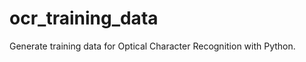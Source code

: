 ocr_training_data
=================

Generate training data for Optical Character Recognition with Python.

